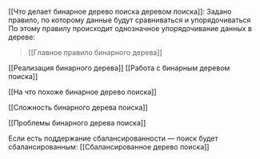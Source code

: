 [[Что делает бинарное дерево поиска деревом поиска]]:
Задано правило, по которому данные будут сравниваться и упорядочиваться
По этому правилу происходит однозначное упорядочивание данных в дереве:

> [[Главное правило бинарного дерева]]


[[Реализация бинарного дерева]]
[[Работа с бинарным деревом поиска]]


[[На что похоже бинарное дерево поиска]]

[[Сложность бинарного дерева поиска]]

[[Проблемы бинарного дерева поиска]]

Если есть поддержание сбалансированности — поиск будет сбалансированным:
[[Сбалансированное дерево поиска]]